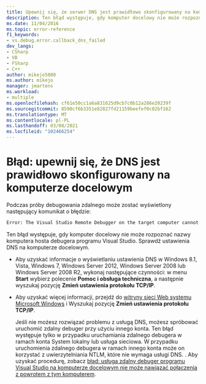 ```yaml
---
title: Upewnij się, że serwer DNS jest prawidłowo skonfigurowany na komputerze docelowym | Microsoft Docs
description: Ten błąd występuje, gdy komputer docelowy nie może rozpoznać nazwy komputera hosta debugera programu Visual Studio.
ms.date: 11/04/2016
ms.topic: error-reference
f1_keywords:
- vs.debug.error.callback_dns_failed
dev_langs:
- CSharp
- VB
- FSharp
- C++
author: mikejo5000
ms.author: mikejo
manager: jmartens
ms.workload:
- multiple
ms.openlocfilehash: cf61e50cc1a6a831625d9cb7c0b12a286e20239f
ms.sourcegitcommit: 8590cf6b3351e82827fd21159beefef0c02bf162
ms.translationtype: MT
ms.contentlocale: pl-PL
ms.lasthandoff: 03/08/2021
ms.locfileid: "102466254"
---
```

# <a name="error-ensure-that-dns-is-correctly-configured-on-the-target-computer"></a>Błąd: upewnij się, że DNS jest prawidłowo skonfigurowany na komputerze docelowym
Podczas próby debugowania zdalnego może zostać wyświetlony następujący komunikat o błędzie:

```cmd
Error: The Visual Studio Remote Debugger on the target computer cannot connect back to this computer. Ensure that DNS is correctly configured on the target computer.
```

 Ten błąd występuje, gdy komputer docelowy nie może rozpoznać nazwy komputera hosta debugera programu Visual Studio. Sprawdź ustawienia DNS na komputerze docelowym.

- Aby uzyskać informacje o wyświetlaniu ustawienia DNS w Windows 8.1, Vista, Windows 7, Windows Server 2012, Windows Server 2008 lub Windows Server 2008 R2, wykonaj następujące czynności: w menu **Start** wybierz polecenie **Pomoc i obsługa techniczna**, a następnie wyszukaj pozycję **Zmień ustawienia protokołu TCP/IP**.

- Aby uzyskać więcej informacji, przejdź do [witryny sieci Web systemu Microsoft Windows](https://www.microsoft.com/windows/) i Wyszukaj pozycję **Zmień ustawienia protokołu TCP/IP**.

  Jeśli nie możesz rozwiązać problemu z usługą DNS, możesz spróbować uruchomić zdalny debuger przy użyciu innego konta. Ten błąd występuje tylko w przypadku uruchamiania zdalnego debugera w ramach konta System lokalny lub usługa sieciowa. W przypadku uruchomienia zdalnego debugera w ramach innego konta może on korzystać z uwierzytelniania NTLM, które nie wymaga usługi DNS. . Aby uzyskać procedurę, zobacz [błąd: usługa zdalny debuger programu Visual Studio na komputerze docelowym nie może nawiązać połączenia z powrotem z tym komputerem](../debugger/error-the-visual-studio-remote-debugger-service-on-the-target-computer-cannot-connect-back-to-this-computer.md).
